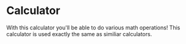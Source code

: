 # Calculator
With this calculator you'll be able to do various math operations! This calculator is used exactly the same as similiar calculators.
